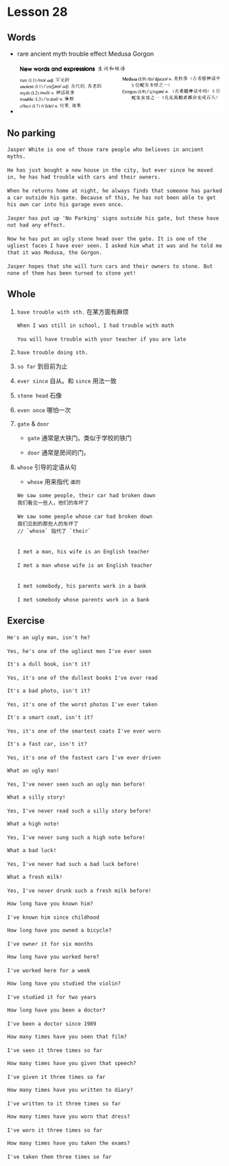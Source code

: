 # Lesson 28

## Words

- rare ancient myth trouble effect Medusa Gorgon

- ![Words](../../../Images/Part2/03/words-28.png)

## No parking

```
Jasper White is one of those rare people who believes in ancient myths.

He has just bought a new house in the city, but ever since he moved in, he has had trouble with cars and their owners.

When he returns home at night, he always finds that someone has parked a car outside his gate. Because of this, he has not been able to get his own car into his garage even once.

Jasper has put up 'No Parking' signs outside his gate, but these have not had any effect.

Now he has put an ugly stone head over the gate. It is one of the ugliest faces I have ever seen. I asked him what it was and he told me that it was Medusa, the Gorgon.

Jasper hopes that she will turn cars and their owners to stone. But none of them has been turned to stone yet!
```

## Whole

1. `have trouble with sth.` 在某方面有麻烦

   ```
   When I was still in school, I had trouble with math

   You will have trouble with your teacher if you are late
   ```

2. `have trouble doing sth.`

3. `so far` 到目前为止

4. `ever since` 自从。和 `since` 用法一致

5. `stone head` 石像

6. `even once` 哪怕一次

7. `gate` & `door`

   - `gate` 通常是大铁门。类似于学校的铁门

   - `door` 通常是房间的门。

8. `whose` 引导的定语从句

   - `whose` 用来指代 `谁的`

   ```
   We saw some people, their car had broken down
   我们看见一些人，他们的车坏了

   We saw some people whose car had broken down
   我们见到的那些人的车坏了
   // `whose` 指代了 `their`


   I met a man, his wife is an English teacher

   I met a man whose wife is an English teacher


   I met somebody, his parents work in a bank

   I met somebody whose parents work in a bank
   ```

## Exercise

```
He's an ugly man, isn't he?

Yes, he's one of the ugliest men I've ever seen
```

```
It's a dull book, isn't it?

Yes, it's one of the dullest books I've ever read
```

```
It's a bad photo, isn't it?

Yes, it's one of the worst photos I've ever taken
```

```
It's a smart coat, isn't it?

Yes, it's one of the smartest coats I've ever worn
```

```
It's a fast car, isn't it?

Yes, it's one of the fastest cars I've ever driven
```

```
What an ugly man!

Yes, I've never seen such an ugly man before!
```

```
What a silly story!

Yes, I've never read such a silly story before!
```

```
What a high note!

Yes, I've never sung such a high note before!
```

```
What a bad luck!

Yes, I've never had such a bad luck before!
```

```
What a fresh milk!

Yes, I've never drunk such a fresh milk before!
```

```
How long have you known him?

I've known him since childhood
```

```
How long have you owned a bicycle?

I've owner it for six months
```

```
How long have you worked here?

I've worked here for a week
```

```
How long have you studied the violin?

I've studied it for two years
```

```
How long have you been a doctor?

I've been a doctor since 1989
```

```
How many times have you seen that film?

I've seen it three times so far
```

```
How many times have you given that speech?

I've given it three times so far
```

```
How many times have you written to diary?

I've written to it three times so far
```

```
How many times have you worn that dress?

I've worn it three times so far
```

```
How many times have you taken the exams?

I've taken them three times so far
```
